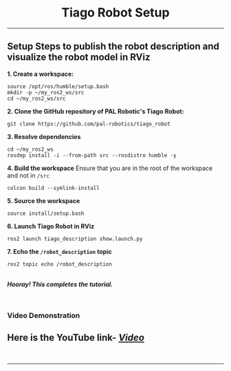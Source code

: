 <center>
    <h1>Tiago Robot Setup</h1>
</center>

---

## Setup Steps to publish the robot description and visualize the robot model in RViz

**1. Create a workspace:** 
    

    source /opt/ros/humble/setup.bash
    mkdir -p ~/my_ros2_ws/src
    cd ~/my_ros2_ws/src


**2. Clone the GitHub repository of PAL Robotic's Tiago Robot:** 
    
    git clone https://github.com/pal-robotics/tiago_robot
    

**3. Resolve dependencies** 
    
    cd ~/my_ros2_ws
    rosdep install -i --from-path src --rosdistro humble -y
    

**4. Build the workspace** 
    Ensure that you are in the root of the workspace and not in `/src`
    
    
    colcon build --symlink-install
    

**5. Source the workspace** 
    
    source install/setup.bash 
    

**6. Launch Tiago Robot in RViz** 
    
    ros2 launch tiago_description show.launch.py 
    

**7. Echo the `/robot_description` topic** 
    
    ros2 topic echo /robot_description
    

<p></br><b><i>Hooray! This completes the tutorial.</i></b></p>

</br>

### Video Demonstration
Here is the YouTube link- *[Video](https://youtu.be/jhSbuHDeLcM?si=LFhFCSqqGm0c4x4k)*
---

</br>

---

